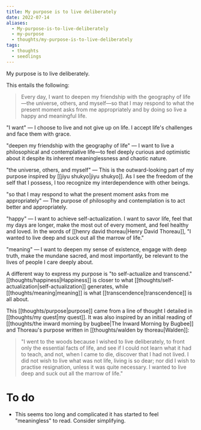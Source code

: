 ```yaml
---
title: My purpose is to live deliberately
date: 2022-07-14
aliases:
  - My-purpose-is-to-live-deliberately
  - my-purpose
  - thoughts/my-purpose-is-to-live-deliberately
tags:
  - thoughts
  - seedlings
---
```

My purpose is to live deliberately.

This entails the following:

>Every day, I want to deepen my friendship with the geography of life—the universe, others, and myself—so that I may respond to what the present moment asks from me appropriately and by doing so live a happy and meaningful life.

"I want" — I choose to live and not give up on life. I accept life's challenges and face them with grace.

"deepen my friendship with the geography of life" — I want to live a philosophical and contemplative life—to feel deeply curious and optimistic about it despite its inherent meaninglessness and chaotic nature.

"the universe, others, and myself" — This is the outward-looking part of my purpose inspired by [[jiyu shukyo|jiyu shukyo]]. As I see the freedom of the self that I possess, I too recognize my interdependence with other beings.

"so that I may respond to what the present moment asks from me appropriately" — The purpose of philosophy and contemplation is to act better and appropriately.

"happy" — I want to achieve self-actualization. I want to savor life, feel that my days are longer, make the most out of every moment, and feel healthy and loved. In the words of [[henry david thoreau|Henry David Thoreau]], "I wanted to live deep and suck out all the marrow of life."

"meaning" — I want to deepen my sense of existence, engage with deep truth, make the mundane sacred, and most importantly, be relevant to the lives of people I care deeply about.

A different way to express my purpose is "to self-actualize and transcend." [[thoughts/happiness|Happiness]] is closer to what [[thoughts/self-actualization|self-actualization]] generates, while [[thoughts/meaning|meaning]] is what [[transcendence|transcendence]] is all about.

This [[thoughts/purpose|purpose]] came from a line of thought I detailed in [[thoughts/my quest|my quest]]. It was also inspired by an initial reading of [[thoughts/the inward morning by bugbee|The Inward Morning by Bugbee]] and Thoreau's purpose written in [[thoughts/walden by thoreau|Walden]]:

>"I went to the woods because I wished to live deliberately, to front only the essential facts of life, and see if I could not learn what it had to teach, and not, when I came to die, discover that I had not lived. I did not wish to live what was not life, living is so dear; nor did I wish to practise resignation, unless it was quite necessary. I wanted to live deep and suck out all the marrow of life."

# To do

- This seems too long and complicated it has started to feel "meaningless" to read. Consider simplifying.